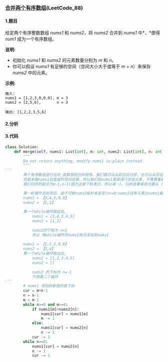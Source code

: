 ### [合并两个有序数组](https://leetcode-cn.com/problems/merge-sorted-array/)(LeetCode_88)

#### 1.题目

给定两个有序整数数组 *nums1* 和 *nums2*，将 *nums2* 合并到 *nums1* 中*，*使得 *num1* 成为一个有序数组。

**说明:**

- 初始化 *nums1* 和 *nums2* 的元素数量分别为 *m* 和 *n*。
- 你可以假设 *nums1* 有足够的空间（空间大小大于或等于 *m + n*）来保存 *nums2* 中的元素。

**示例:**

```
输入:
nums1 = [1,2,3,0,0,0], m = 3
nums2 = [2,5,6],       n = 3

输出: [1,2,2,3,5,6]
```

#### 2.分析

#### 3.代码

```python
class Solution:
    def merge(self, nums1: List[int], m: int, nums2: List[int], n: int) -> None:
        """
        Do not return anything, modify nums1 in-place instead.
        """
'''
        两个有序数组进行合并,就联想到归并排序。我们既可以从前往后归并，也可以从后往前归并。
        但是本题nums1后面留的空间足够，所以我们在nums1尾部进行添加元素，不需要重新开辟数组进行归并。因此我们只能从后向前归并，因为nums2归并到nums1上，如果从前往后归并，那么需要不断调整nums1的值，防止nums1中未归并的值被覆盖丢失，相当复杂。而我们从后往前归并，就不需要这么复杂了。
        我们归并的起点为m-1,n-1(因为这是下标表示，所以减一)。归并结果保存位置从 (m+n-1)开始(因为这是下标表示，所以减一)。归并起点和归并结果的位置都是从右向左前进。

        第一轮循环合并完后，由于可能nums2指针未走完(n>=0:nums2还有元素比nums1最小元素小)，需要将nums2剩余首部覆盖至nums1首部。nums1指针未走完不需要做任何多余操作，因为覆盖前后相同。
        nums1 = 【3,4,5,0,0】
        nums2 = 【1,2】
        
        第一个while循环跳出后, 
            nums1 = [3,4,3,4,5]
            nums2 = [1,2]
            
            nums2的下标为 n=1
            所以 用while循环将nums2依次添加到nums1
        
        nums1 = 【1,2,5,0,0】
        nums2 = 【3,4】
        第一个while循环跳出后, 
            nums1 = [1,2,3,4,5]
            nums2 = []
            
            nums2 的下标为 n=-1
            不用第二个循环
'''   
        # nums1 添加的新值的首下标
        cur = m+n-1
        n = n-1
        m = m-1
        while n>=0 and m>=0:
            if nums1[m]>nums2[n]:
                nums1[cur] = nums1[m]
                m -= 1
            else:
                nums1[cur] = nums2[n]
                n -= 1
            cur -= 1
        while n>=0:
            nums1[cur] = nums2[n]
            n -= 1
            cur -= 1
```

